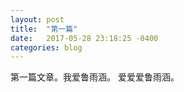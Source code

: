 ```yaml
---
layout: post
title:  "第一篇"
date:   2017-05-28 23:18:25 -0400
categories: blog
---
```

第一篇文章。我爱鲁雨涵。
爱爱爱鲁雨涵。
